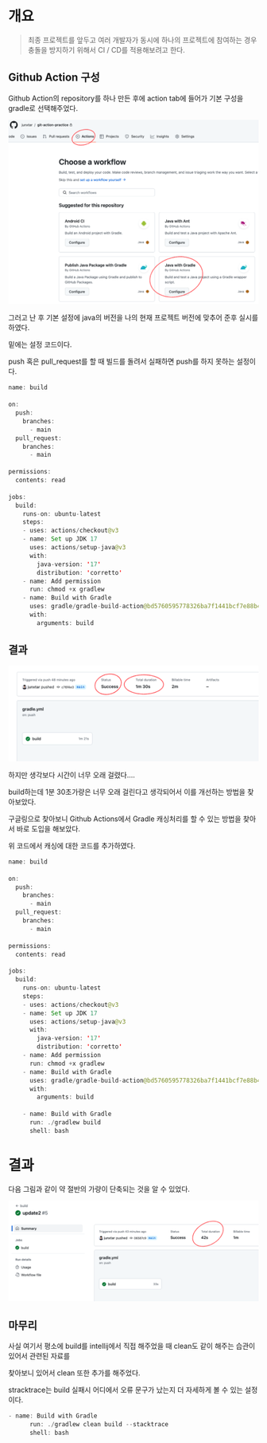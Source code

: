 # 개요

> 최종 프로젝트를 앞두고 여러 개발자가 동시에 하나의 프로젝트에 참여하는 경우 충돌을 방지하기 위해서 CI / CD를
> 적용해보려고 한다.

## Github Action 구성

Github Action의 repository를 하나 만든 후에 action tab에 들어가 기본 구성을 gradle로 선택해주었다.

![post](../img/ci1.png)

그러고 난 후 기본 설정에 java의 버전을 나의 현재 프로젝트 버전에 맞추어 준후 실시를 하였다.

밑에는 설정 코드이다.

push 혹은 pull_request를 할 때 빌드를 돌려서 실패하면 push를 하지 못하는 설정이다.

```java
name: build

on:
  push:
    branches:
      - main
  pull_request:
    branches:
      - main

permissions:
  contents: read

jobs:
  build:
    runs-on: ubuntu-latest
    steps:
    - uses: actions/checkout@v3
    - name: Set up JDK 17
      uses: actions/setup-java@v3
      with:
        java-version: '17'
        distribution: 'corretto'
    - name: Add permission
      run: chmod +x gradlew
    - name: Build with Gradle
      uses: gradle/gradle-build-action@bd5760595778326ba7f1441bcf7e88b49de61a25 # v2.6.0
      with:
        arguments: build
```

## 결과

![post](../img/ci2.png)

하지만 생각보다 시간이 너무 오래 걸렸다....

build하는데 1분 30초가량은 너무 오래 걸린다고 생각되어서 이를 개선하는 방법을 찾아보았다.

구글링으로 찾아보니 Github Actions에서 Gradle 캐싱처리를 할 수 있는 방법을 찾아서 바로 도입을 해보았다.

위 코드에서 캐싱에 대한 코드를 추가하였다.

```java
name: build

on:
  push:
    branches:
      - main
  pull_request:
    branches:
      - main

permissions:
  contents: read

jobs:
  build:
    runs-on: ubuntu-latest
    steps:
    - uses: actions/checkout@v3
    - name: Set up JDK 17
      uses: actions/setup-java@v3
      with:
        java-version: '17'
        distribution: 'corretto'
    - name: Add permission
      run: chmod +x gradlew
    - name: Build with Gradle
      uses: gradle/gradle-build-action@bd5760595778326ba7f1441bcf7e88b49de61a25 # v2.6.0
      with:
        arguments: build

    - name: Build with Gradle
      run: ./gradlew build
      shell: bash
```

# 결과

다음 그림과 같이 약 절반의 가량이 단축되는 것을 알 수 있었다.

![post](../img/ci3.png)

## 마무리

사실 여기서 평소에 build를 intellij에서 직접 해주었을 때 clean도 같이 해주는 습관이 있어서 관련된 자료를

찾아보니 있어서 clean 또한 추가를 해주었다.

stracktrace는 build 실패시 어디에서 오류 문구가 났는지 더 자세하게 볼 수 있는 설정이다.

```java
- name: Build with Gradle
      run: ./gradlew clean build --stacktrace
      shell: bash
```
